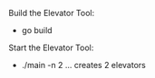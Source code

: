 Build the Elevator Tool:
  - go build

Start the Elevator Tool:
  - ./main -n 2 ... creates 2 elevators